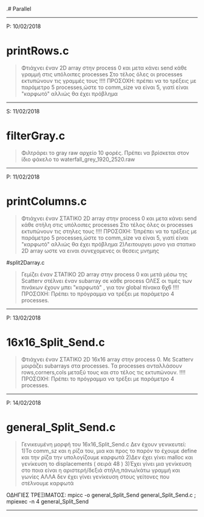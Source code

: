 .# Parallel

-----------------------------------------------------------------------------------------------------------
P: 10/02/2018
# printRows.c
>Φτιάχνει έναν 2D array στην process 0 και μετα κάνει send κάθε γραμμή στις υπόλοιπες processes 
>Στο τέλος όλες οι processes εκτυπώνουν τις γραμμές τους
!!!! ΠΡΟΣΟΧΗ: πρέπει να το τρέξεις με παράμετρο 5 processes,ώστε το comm_size να είναι 5, γιατί είναι "καρφωτό" αλλιώς θα έχει πρόβλημα

------------------------------------------------------------------------------------------------------------
S: 11/02/2018
# filterGray.c
>Φιλτράρει το gray raw αρχείο 10 φορές.
>Πρέπει να βρίσκεται στον ίδιο φάκελο το waterfall_grey_1920_2520.raw

------------------------------------------------------------------------------------------------------------
P: 11/02/2018
# printColumns.c
>Φτιάχνει έναν ΣΤΑΤΙΚΟ 2D array στην process 0 και μετα κάνει send κάθε στήλη στις υπόλοιπες processes 
>Στο τέλος όλες οι processes εκτυπώνουν τις στηλες τους
!!!! ΠΡΟΣΟΧΗ: 1)πρέπει να το τρέξεις με παράμετρο 5 processes,ώστε το comm_size να είναι 5, γιατί είναι "καρφωτό" αλλιώς θα έχει πρόβλημα
	      2)Λειτουργει μονο για στατικο 2D array ωστε να ειναι συνεχομενες οι θεσεις μνημης

#split2Darray.c
>Γεμίζει έναν ΣΤΑΤΙΚΟ 2D array στην process 0 και μετά μέσω της Scatterv στέλνει έναν subarray σε κάθε process
>ΟΛΕΣ οι τιμές των πινάκων έχουν μπει "καρφωτά" , για τον global πίνακα 6χ6
!!!! ΠΡΟΣΟΧΗ: Πρέπει το πρόγραμμα να τρέξει με παράμετρο 4 processes.

------------------------------------------------------------------------------------------------------------
P: 13/02/2018
# 16x16_Split_Send.c
>Φτιάχνει έναν ΣΤΑΤΙΚΟ 2D 16x16 array στην process 0.
>Με Scatterv μοιράζει subarrays στα processes.
>Τα processes ανταλλάσουν rows,corners,cols μεταξύ τους και στο τέλος τις εκτυπώνουν.
!!!! ΠΡΟΣΟΧΗ: Πρέπει το πρόγραμμα να τρέξει με παράμετρο 4 processes.

------------------------------------------------------------------------------------------------------------

P: 14/02/2018
# general_Split_Send.c
>Γενικευμένη μορφή του 16x16_Split_Send.c
>Δεν έχουν γενικευτεί:
1)Το comm_sz και η ρίζα του, μια και προς το παρόν το έχουμε define και την ρίζα την υπολογίζουμε καρφωτά
2)Δεν έχει γίνει malloc και γενίκευση το displacements ( σειρά 48 ) 
3)Έχει γίνει μια γενίκευση στο ποια είναι η αριστερή/δεξιά στήλη,πάνω/κάτω γραμμή και γωνίες ΑΛΛΑ δεν έχει
γίνει γενίκευση στους γείτονες που στέλνουμε καρφωτά

ΟΔΗΓΙΕΣ ΤΡΕΞΙΜΑΤΟΣ: mpicc -o general_Split_Send general_Split_Send.c ; mpiexec -n 4 general_Split_Send

------------------------------------------------------------------------------------------------------------
